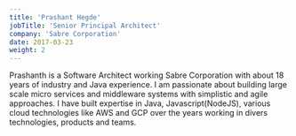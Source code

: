 ```yaml
---
title: 'Prashant Hegde'
jobTitle: 'Senior Principal Architect'
company: 'Sabre Corporation'
date: 2017-03-23
weight: 2
---
```

Prashanth is a Software Architect working Sabre Corporation with about 18 years of industry and Java experience. I am passionate about building large scale micro services and middleware systems with simplistic and agile approaches. I have built expertise in Java, Javascript(NodeJS), various cloud technologies like AWS and GCP over the years working in divers technologies, products and teams.
